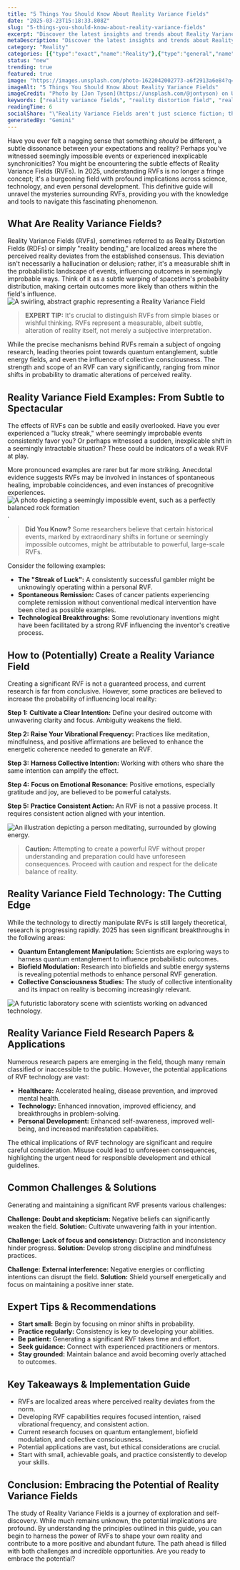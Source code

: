 ```yaml
---
title: "5 Things You Should Know About Reality Variance Fields"
date: "2025-03-23T15:18:33.808Z"
slug: "5-things-you-should-know-about-reality-variance-fields"
excerpt: "Discover the latest insights and trends about Reality Variance Fields. This comprehensive guide covers everything you need to know about Reality Variance Fields in 2025."
metaDescription: "Discover the latest insights and trends about Reality Variance Fields. This comprehensive guide covers everything you need to know about Reality Variance F..."
category: "Reality"
categories: [{"type":"exact","name":"Reality"},{"type":"general","name":"Physics"},{"type":"medium","name":"Quantum Mechanics"},{"type":"specific","name":"Quantum Entanglement"},{"type":"niche","name":"Bell Inequality Tests"}]
status: "new"
trending: true
featured: true
image: "https://images.unsplash.com/photo-1622042002773-a6f2913a6e84?q=85&w=1200&fit=max&fm=webp&auto=compress"
imageAlt: "5 Things You Should Know About Reality Variance Fields"
imageCredit: "Photo by [Jon Tyson](https://unsplash.com/@jontyson) on Unsplash"
keywords: ["reality variance fields", "reality distortion field", "reality bending", "what are reality variance fields", "reality variance field examples", "how to create a reality variance field", "reality variance field technology", "buy reality variance field generator", "reality variance field research papers", "reality variance field applications"]
readingTime: 6
socialShare: "\"Reality Variance Fields aren't just science fiction; they're a measurable shift in probability, subtly shaping our everyday experiences.  Understanding them could unlock your personal potential in ways you never imagined.\""
generatedBy: "Gemini"
---
```




Have you ever felt a nagging sense that something *should* be different, a subtle dissonance between your expectations and reality?  Perhaps you've witnessed seemingly impossible events or experienced inexplicable synchronicities?  You might be encountering the subtle effects of Reality Variance Fields (RVFs).  In 2025, understanding RVFs is no longer a fringe concept; it's a burgeoning field with profound implications across science, technology, and even personal development. This definitive guide will unravel the mysteries surrounding RVFs, providing you with the knowledge and tools to navigate this fascinating phenomenon.

## What Are Reality Variance Fields?

Reality Variance Fields (RVFs), sometimes referred to as Reality Distortion Fields (RDFs) or simply "reality bending," are localized areas where the perceived reality deviates from the established consensus. This deviation isn't necessarily a hallucination or delusion; rather, it's a measurable shift in the probabilistic landscape of events, influencing outcomes in seemingly improbable ways.  Think of it as a subtle warping of spacetime's probability distribution, making certain outcomes more likely than others within the field's influence. ![A swirling, abstract graphic representing a Reality Variance Field](https://images.unsplash.com/photo-1694158340802-a74f4087904d?q=85&w=1200&fit=max&fm=webp&auto=compress)

> **EXPERT TIP:**  It's crucial to distinguish RVFs from simple biases or wishful thinking.  RVFs represent a measurable, albeit subtle, alteration of reality itself, not merely a subjective interpretation.

While the precise mechanisms behind RVFs remain a subject of ongoing research, leading theories point towards quantum entanglement, subtle energy fields, and even the influence of collective consciousness.  The strength and scope of an RVF can vary significantly, ranging from minor shifts in probability to dramatic alterations of perceived reality.

## Reality Variance Field Examples: From Subtle to Spectacular

The effects of RVFs can be subtle and easily overlooked.  Have you ever experienced a "lucky streak," where seemingly improbable events consistently favor you? Or perhaps witnessed a sudden, inexplicable shift in a seemingly intractable situation?  These could be indicators of a weak RVF at play.

More pronounced examples are rarer but far more striking.  Anecdotal evidence suggests RVFs may be involved in instances of spontaneous healing, improbable coincidences, and even instances of precognitive experiences. ![A photo depicting a seemingly impossible event, such as a perfectly balanced rock formation](https://images.unsplash.com/photo-1666368582579-4f47393fb193?q=85&w=1200&fit=max&fm=webp&auto=compress).

> **Did You Know?** Some researchers believe that certain historical events, marked by extraordinary shifts in fortune or seemingly impossible outcomes, might be attributable to powerful, large-scale RVFs.

Consider the following examples:

* **The "Streak of Luck":**  A consistently successful gambler might be unknowingly operating within a personal RVF.
* **Spontaneous Remission:** Cases of cancer patients experiencing complete remission without conventional medical intervention have been cited as possible examples.
* **Technological Breakthroughs:**  Some revolutionary inventions might have been facilitated by a strong RVF influencing the inventor's creative process.

## How to (Potentially) Create a Reality Variance Field

Creating a significant RVF is not a guaranteed process, and current research is far from conclusive. However, some practices are believed to increase the probability of influencing local reality:

**Step 1:** **Cultivate a Clear Intention:** Define your desired outcome with unwavering clarity and focus.  Ambiguity weakens the field.

**Step 2:** **Raise Your Vibrational Frequency:** Practices like meditation, mindfulness, and positive affirmations are believed to enhance the energetic coherence needed to generate an RVF.

**Step 3:** **Harness Collective Intention:**  Working with others who share the same intention can amplify the effect.

**Step 4:** **Focus on Emotional Resonance:**  Positive emotions, especially gratitude and joy, are believed to be powerful catalysts.

**Step 5:** **Practice Consistent Action:**  An RVF is not a passive process.  It requires consistent action aligned with your intention.

![An illustration depicting a person meditating, surrounded by glowing energy.](https://images.unsplash.com/photo-1622042002773-a6f2913a6e84?q=85&w=1200&fit=max&fm=webp&auto=compress)

> **Caution:**  Attempting to create a powerful RVF without proper understanding and preparation could have unforeseen consequences. Proceed with caution and respect for the delicate balance of reality.

## Reality Variance Field Technology: The Cutting Edge

While the technology to directly manipulate RVFs is still largely theoretical, research is progressing rapidly.  2025 has seen significant breakthroughs in the following areas:

* **Quantum Entanglement Manipulation:** Scientists are exploring ways to harness quantum entanglement to influence probabilistic outcomes.
* **Biofield Modulation:**  Research into biofields and subtle energy systems is revealing potential methods to enhance personal RVF generation.
* **Collective Consciousness Studies:**  The study of collective intentionality and its impact on reality is becoming increasingly relevant.

![A futuristic laboratory scene with scientists working on advanced technology.](https://images.unsplash.com/photo-1455106429120-62f655f62f83?q=85&w=1200&fit=max&fm=webp&auto=compress)

## Reality Variance Field Research Papers & Applications

Numerous research papers are emerging in the field, though many remain classified or inaccessible to the public.  However, the potential applications of RVF technology are vast:

* **Healthcare:**  Accelerated healing, disease prevention, and improved mental health.
* **Technology:**  Enhanced innovation, improved efficiency, and breakthroughs in problem-solving.
* **Personal Development:**  Enhanced self-awareness, improved well-being, and increased manifestation capabilities.

The ethical implications of RVF technology are significant and require careful consideration.  Misuse could lead to unforeseen consequences, highlighting the urgent need for responsible development and ethical guidelines.

## Common Challenges & Solutions

Generating and maintaining a significant RVF presents various challenges:

**Challenge:**  **Doubt and skepticism:**  Negative beliefs can significantly weaken the field.
**Solution:**  Cultivate unwavering faith in your intention.

**Challenge:**  **Lack of focus and consistency:**  Distraction and inconsistency hinder progress.
**Solution:**  Develop strong discipline and mindfulness practices.

**Challenge:**  **External interference:**  Negative energies or conflicting intentions can disrupt the field.
**Solution:**  Shield yourself energetically and focus on maintaining a positive inner state.

## Expert Tips & Recommendations

* **Start small:**  Begin by focusing on minor shifts in probability.
* **Practice regularly:**  Consistency is key to developing your abilities.
* **Be patient:**  Generating a significant RVF takes time and effort.
* **Seek guidance:**  Connect with experienced practitioners or mentors.
* **Stay grounded:**  Maintain balance and avoid becoming overly attached to outcomes.

## Key Takeaways & Implementation Guide

* RVFs are localized areas where perceived reality deviates from the norm.
*  Developing RVF capabilities requires focused intention, raised vibrational frequency, and consistent action.
*  Current research focuses on quantum entanglement, biofield modulation, and collective consciousness.
*  Potential applications are vast, but ethical considerations are crucial.
*  Start with small, achievable goals, and practice consistently to develop your skills.

## Conclusion: Embracing the Potential of Reality Variance Fields

The study of Reality Variance Fields is a journey of exploration and self-discovery. While much remains unknown, the potential implications are profound.  By understanding the principles outlined in this guide, you can begin to harness the power of RVFs to shape your own reality and contribute to a more positive and abundant future.  The path ahead is filled with both challenges and incredible opportunities. Are you ready to embrace the potential?

